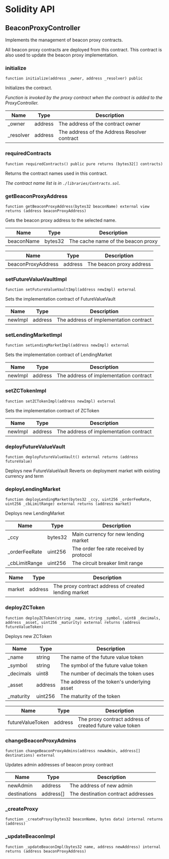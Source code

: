 # Solidity API

## BeaconProxyController

Implements the management of beacon proxy contracts.

All beacon proxy contracts are deployed from this contract.
This contract is also used to update the beacon proxy implementation.

### initialize

```solidity
function initialize(address _owner, address _resolver) public
```

Initializes the contract.

_Function is invoked by the proxy contract when the contract is added to the ProxyController._

| Name | Type | Description |
| ---- | ---- | ----------- |
| _owner | address | The address of the contract owner |
| _resolver | address | The address of the Address Resolver contract |

### requiredContracts

```solidity
function requiredContracts() public pure returns (bytes32[] contracts)
```

Returns the contract names used in this contract.

_The contract name list is in `./libraries/Contracts.sol`._

### getBeaconProxyAddress

```solidity
function getBeaconProxyAddress(bytes32 beaconName) external view returns (address beaconProxyAddress)
```

Gets the beacon proxy address to the selected name.

| Name | Type | Description |
| ---- | ---- | ----------- |
| beaconName | bytes32 | The cache name of the beacon proxy |

| Name | Type | Description |
| ---- | ---- | ----------- |
| beaconProxyAddress | address | The beacon proxy address |

### setFutureValueVaultImpl

```solidity
function setFutureValueVaultImpl(address newImpl) external
```

Sets the implementation contract of FutureValueVault

| Name | Type | Description |
| ---- | ---- | ----------- |
| newImpl | address | The address of implementation contract |

### setLendingMarketImpl

```solidity
function setLendingMarketImpl(address newImpl) external
```

Sets the implementation contract of LendingMarket

| Name | Type | Description |
| ---- | ---- | ----------- |
| newImpl | address | The address of implementation contract |

### setZCTokenImpl

```solidity
function setZCTokenImpl(address newImpl) external
```

Sets the implementation contract of ZCToken

| Name | Type | Description |
| ---- | ---- | ----------- |
| newImpl | address | The address of implementation contract |

### deployFutureValueVault

```solidity
function deployFutureValueVault() external returns (address futureValue)
```

Deploys new FutureValueVault
Reverts on deployment market with existing currency and term

### deployLendingMarket

```solidity
function deployLendingMarket(bytes32 _ccy, uint256 _orderFeeRate, uint256 _cbLimitRange) external returns (address market)
```

Deploys new LendingMarket

| Name | Type | Description |
| ---- | ---- | ----------- |
| _ccy | bytes32 | Main currency for new lending market |
| _orderFeeRate | uint256 | The order fee rate received by protocol |
| _cbLimitRange | uint256 | The circuit breaker limit range |

| Name | Type | Description |
| ---- | ---- | ----------- |
| market | address | The proxy contract address of created lending market |

### deployZCToken

```solidity
function deployZCToken(string _name, string _symbol, uint8 _decimals, address _asset, uint256 _maturity) external returns (address futureValueToken)
```

Deploys new ZCToken

| Name | Type | Description |
| ---- | ---- | ----------- |
| _name | string | The name of the future value token |
| _symbol | string | The symbol of the future value token |
| _decimals | uint8 | The number of decimals the token uses |
| _asset | address | The address of the token's underlying asset |
| _maturity | uint256 | The maturity of the token |

| Name | Type | Description |
| ---- | ---- | ----------- |
| futureValueToken | address | The proxy contract address of created future value token |

### changeBeaconProxyAdmins

```solidity
function changeBeaconProxyAdmins(address newAdmin, address[] destinations) external
```

Updates admin addresses of beacon proxy contract

| Name | Type | Description |
| ---- | ---- | ----------- |
| newAdmin | address | The address of new admin |
| destinations | address[] | The destination contract addresses |

### _createProxy

```solidity
function _createProxy(bytes32 beaconName, bytes data) internal returns (address)
```

### _updateBeaconImpl

```solidity
function _updateBeaconImpl(bytes32 name, address newAddress) internal returns (address beaconProxyAddress)
```

